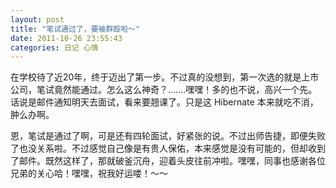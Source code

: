 ```yaml
---
layout: post 
title: "笔试通过了，要被群殴啦～"
date: 2011-10-26 23:55:43
categories: 日记 心情
---
```


在学校待了近20年，终于迈出了第一步。不过真的没想到，第一次选的就是上市公司，笔试竟然能通过。怎么这么神奇？.......嘿嘿！多的也不说，高兴一个先。话说是邮件通知明天去面试，看来要翘课了。只是这 Hibernate 本来就吃不消，肿么办啊。

恩，笔试是通过了啊，可是还有四轮面试，好紧张的说。不过出师告捷，即便失败了也没关系啦。不过感觉自己像是有贵人保佑，本来感觉是没有可能的，但却收到了邮件。既然这样了，那就破釜沉舟，迎着头皮往前冲啦。嘿嘿，同事也感谢各位兄弟的关心哈！嘿嘿，祝我好运喽！～～